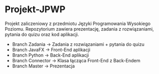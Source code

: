 # Projekt-JPWP
Projekt zaliczeniowy z przedmiotu Języki Programowania Wysokiego Poziomu. Repozytorium zawiera prezentację, zadania z rozwiązaniami, pytania do quizu oraz kod aplikacji.

* Branch Zadania -> Zadania z rozwiązaniami + pytania do quizu
* Branch JavaFX -> Front-End aplikacji
* Branch Python -> Back-End aplikacji
* Branch Connector -> Klasa łącząca Front-End z Back-Endem
* Branch Master -> Prezentacja
